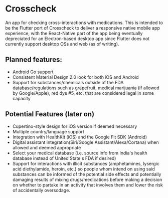 # Crosscheck
An app for checking cross-interactions with medications. This is intended to be the Flutter port of Crosscheck to deliver a responsive native mobile app experience, with the React-Native part of the app being eventually depreciated for an Electron-based desktop app since Flutter does not currently support desktop OSs and web (as of writing).

## Planned features:

* Android Go support
* Consistent Material Design 2.0 look for both iOS and Android
* Support for substances/chemicals outside of the FDA database/regulations such as grapefruit, medical marijuania (if allowed by Google/Apple), red dye #5, etc. that are considered legal in some capacity

## Potential Features (later on)

* Cupertino-style design for iOS version if deemed necessary
* Multiple country/language support
* Integration with HealthKit (iOS) and the Google Fit SDK (Android)
* Digital assistant integration(Siri/Google Assistant/Alexa/Cortana) when allowed and deemed appropriate
* Select your medical database (i.e. source info from India's health database instead of United State's FDA if desired)
* Support for interactions with illicit substances (amphetamines, lysergic acid diethylamide, heroin, etc.) so people whom intend on using said substances can be informed of the potential side effects and potentially damaging results of mixing drugs/medications before making a decision on whether to partake in an activity that involves them and lower the risk of accidentally oversodage.
